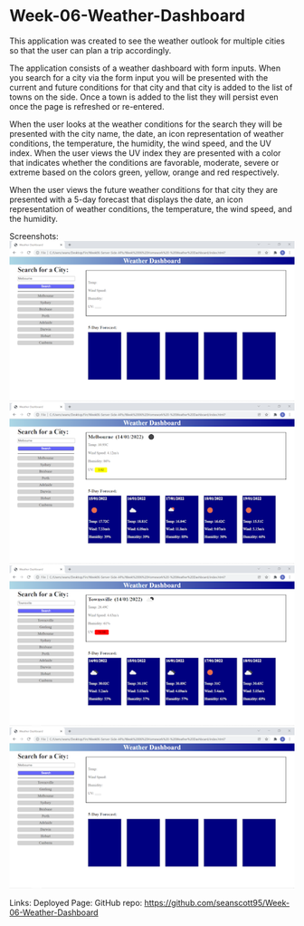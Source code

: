 # Week-06-Weather-Dashboard

This application was created to see the weather outlook for multiple cities so that the user can plan a trip accordingly.

The application consists of a weather dashboard with form inputs. When you search for a city via the form input you will be presented with the current and future conditions for that city and that city is added to the list of towns on the side. Once a town is added to the list they will persist even once the page is refreshed or re-entered.

When the user looks at the weather conditions for the search they will be presented with the city name, the date, an icon representation of weather conditions, the temperature, the humidity, the wind speed, and the UV index. When the user views the UV index they are presented with a color that indicates whether the conditions are favorable, moderate, severe or extreme based on the colors green, yellow, orange and red respectively.

When the user views the future weather conditions for that city they are presented with a 5-day forecast that displays the date, an icon representation of weather conditions, the temperature, the wind speed, and the humidity.

Screenshots:
![First screenshot showing what the page looks like once opened.](./assets/Weather-Dashboard-1.png)
![Second screenshot showing what the page looks like after the top list item being Melbourne was clicked.](./assets/Weather-Dashboard-2.png)
![Third screenshot showing what the page looks like after Townsville is searched.](./assets/Weather-Dashboard-3.png)
![Fourth screenshot showing what the page looks like after being refreshed, the previous searches Geelong and Townsville remain on the list.](./assets/Weather-Dashboard-4.png)

Links:
Deployed Page:
GitHub repo: https://github.com/seanscott95/Week-06-Weather-Dashboard